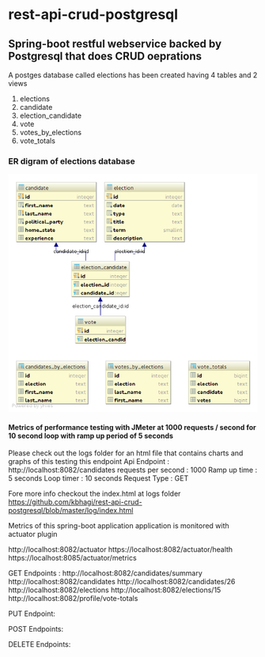 # rest-api-crud-postgresql #

## Spring-boot restful webservice backed by Postgresql that does CRUD oeprations ##

A postges database called elections has been created having 4 tables and 2 views
1. elections
2. candidate
3. election_candidate
4. vote
5. votes_by_elections
6. vote_totals

### ER digram of elections database ###
![alt text](https://github.com/kbhagi/rest-api-crud-postgresql/blob/master/elections_database_diagram.png)


#### Metrics of performance testing with JMeter at 1000 requests / second for 10 second loop with ramp up period of 5 seconds ####

Please check out the logs folder for an html file that contains charts and graphs of this testing this endpoint
Api Endpoint : http://localhost:8082/candidates 
requests per second : 1000 
Ramp up time : 5 seconds
Loop timer : 10 seconds
Request Type : GET

Fore more info checkout the index.html at logs folder https://github.com/kbhagi/rest-api-crud-postgresql/blob/master/log/index.html

Metrics of this spring-boot application application is monitored with actuator plugin

http://localhost:8082/actuator
https://localhost:8082/actuator/health
https://localhost:8085/actuator/metrics

GET Endpoints : 
                 http://localhost:8082/candidates/summary
                 http://localhost:8082/candidates
                 http://localhost:8082/candidates/26
                 http://localhost:8082/elections
                 http://localhost:8082/elections/15
                 http://localhost:8082/profile/vote-totals

PUT Endpoint:
                 
POST Endpoints:
                   

DELETE Endpoints:
                 

